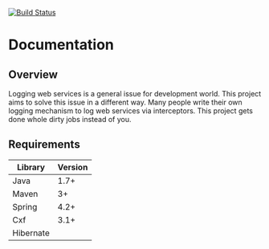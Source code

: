 [![Build Status](https://travis-ci.org/lalib/cxfclientlogger.svg?branch=master)](https://travis-ci.org/lalib/cxfclientlogger)

Documentation
=============

Overview
--------

Logging web services is a general issue for development world. This project aims to solve this issue in a different way.
Many people write their own logging mechanism to log web services via interceptors.
This project gets done whole dirty jobs instead of you.

Requirements
--------

| Library   | Version |
|-----------|---------|
| Java      | 1.7+    |
| Maven     | 3+      |
| Spring    | 4.2+    |
| Cxf       | 3.1+    |
| Hibernate |         |